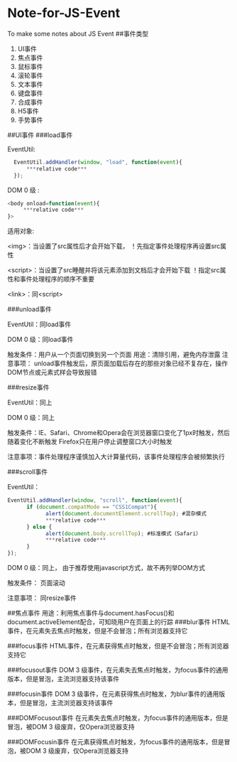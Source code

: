 # Note-for-JS-Event
To make some notes about JS Event
##事件类型
1. UI事件
2. 焦点事件
3. 鼠标事件
4. 滚轮事件
5. 文本事件
6. 键盘事件
7. 合成事件
8. H5事件
9. 手势事件

##UI事件
###load事件

EventUtil:

```javascript
  EventUtil.addHandler(window, "load", function(event){
      ***relative code***
  });
```
DOM 0 级 <body>:

```javascript
<body onload=function(event){
     ***relative code***
}>
```

适用对象:

\<img\>：当设置了src属性后才会开始下载， ！先指定事件处理程序再设置src属性

\<script\>：当设置了src睡醒并将该元素添加到文档后才会开始下载 ！指定src属性和事件处理程序的顺序不重要

\<link\>：同\<script\>

###unload事件

EventUtil：同load事件

DOM 0 级：同load事件

触发条件：用户从一个页面切换到另一个页面
用途：清除引用，避免内存泄露
注意事项： unload事件触发后，原页面加载后存在的那些对象已经不复存在，操作DOM节点或元素式样会导致报错

###resize事件

EventUtil：同上

DOM 0 级：同上

触发条件：IE、Safari、Chrome和Opera会在浏览器窗口变化了1px时触发，然后随着变化不断触发
                     Firefox只在用户停止调整窗口大小时触发
        
注意事项：事件处理程序谨慎加入大计算量代码，该事件处理程序会被频繁执行

###scroll事件

EventUtil：

```javascript
EventUtil.addHandler(window, "scroll", function(event){
      if (document.compatMode == "CSS1Compat"){
            alert(document.documentElement.scrollTop); #混杂模式
            ***relative code***
      } else {
            alert(document.body.scrollTop); #标准模式（Safari）
            ***relative code***
      }
});
```

DOM 0 级：同上， 由于推荐使用javascript方式，故不再列举DOM方式

 触发条件： 页面滚动
 
 注意事项： 同resize事件
 
 
##焦点事件
用途：利用焦点事件与document.hasFocus()和document.activeElement配合，可知晓用户在页面上的行踪
###blur事件
HTML事件，在元素失去焦点时触发，但是不会冒泡；所有浏览器支持它

###focus事件
HTML事件，在元素获得焦点时触发，但是不会冒泡；所有浏览器支持它

###focusout事件
DOM 3 级事件，在元素失去焦点时触发，为focus事件的通用版本，但是冒泡，主流浏览器支持该事件

###focusin事件
DOM 3 级事件，在元素获得焦点时触发，为blur事件的通用版本，但是冒泡，主流浏览器支持该事件

###DOMFocusout事件
在元素失去焦点时触发，为focus事件的通用版本，但是冒泡，被DOM 3 级废弃，仅Opera浏览器支持

###DOMFocusin事件
在元素获得焦点时触发，为focus事件的通用版本，但是冒泡，被DOM 3 级废弃，仅Opera浏览器支持


